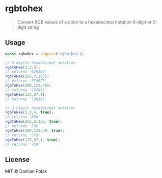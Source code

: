 # rgbtohex

> Convert RGB values of a color to a hexadecimal notation 6-digit or 3-digit string

## Usage

```js
const rgbaHex = require('rgba-hex');

// 6 digits hexadecimal notation
rgbToHex(2,3,4);
// returns '020304'
rgbToHex(255,0,255);
// returns 'FF00FF'
rgbToHex(200,123,49);
// returns 'C87B31'
rgbToHex(123,97,1);
// returns '7B6101'

// 3 digits hexadecimal notation
rgbToHex(2,3,4, true);
// returns '000'
rgbToHex(255,0,255, true);
// returns 'F0F'
rgbToHex(200,123,49, true);
// returns 'C73'
rgbToHex(123,97,1, true);
// returns '760'
```

## License

MIT © Damian Polak
